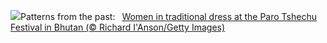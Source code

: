 ![](https://www.bing.com/th?id=OHR.ParoTsechu_EN-US0177055246_UHD.jpg&w=1000)Patterns from the past:&nbsp;&ensp;[Women in traditional dress at the Paro Tshechu Festival in Bhutan (© Richard I'Anson/Getty Images)](https://www.bing.com/th?id=OHR.ParoTsechu_EN-US0177055246_UHD.jpg)
<br><br/>
